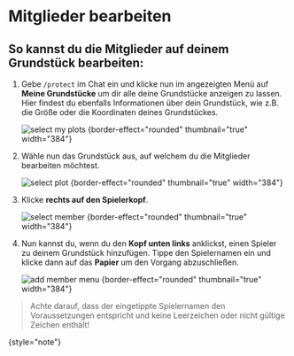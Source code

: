 <show-structure depth="0"/>

# Mitglieder bearbeiten

## So kannst du die Mitglieder auf deinem Grundstück bearbeiten:

1. Gebe `/protect` im Chat ein und klicke nun im angezeigten Menü auf **Meine Grundstücke** um dir
   alle deine Grundstücke anzeigen zu lassen. Hier findest du ebenfalls Informationen über dein
   Grundstück, wie z.B. die Größe oder die Koordinaten deines Grundstückes.

   ![select my plots](plot-my-plot.png) {border-effect="rounded" thumbnail="true" width="384"}

2. Wähle nun das Grundstück aus, auf welchem du die Mitglieder bearbeiten möchtest.

   ![select plot](plot-select-plot.png) {border-effect="rounded" thumbnail="true" width="384"}
3. Klicke **rechts auf den Spielerkopf**.

   ![select member](plot-add-member.png) {border-effect="rounded" thumbnail="true" width="384"}
4. Nun kannst du, wenn du den **Kopf unten links** anklickst, einen Spieler zu deinem Grundstück
   hinzufügen. Tippe den Spielernamen ein und klicke dann auf das **Papier** um den Vorgang
   abzuschließen.

   ![add member menu](plot-add-member-menu.png) {border-effect="rounded" thumbnail="true"
   width="384"}

> Achte darauf, dass der eingetippte Spielernamen den Voraussetzungen entspricht und keine
> Leerzeichen oder nicht
> gültige Zeichen enthält!
>
{style="note"}
